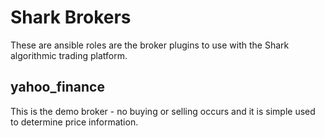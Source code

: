 # Shark Brokers

These are ansible roles are the broker plugins  to use with the Shark algorithmic trading platform. 

## yahoo_finance

This is the demo broker - no buying or selling occurs and it is simple used to determine price information.

